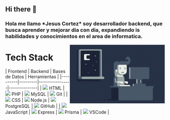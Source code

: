 ## Hi there 👋

<h3>Hola me llamo *Jesus Cortez* soy desarrollador backend, que busca aprender y mejorar dia con dia, expandiendo is habilidades y conocimientos en el area de informatica.</h3>
<img alt="Night Coding" src="https://raw.githubusercontent.com/AVS1508/AVS1508/master/assets/Night-Coding.gif" align="right"/>

<h1>Tech Stack</h1>
| Frontend | Backend | Bases de Datos | Herramientas |
|----------|---------|----------------|--------------|
| <img src="https://skillicons.dev/icons?i=html" width="30" /> HTML | <img src="https://skillicons.dev/icons?i=php" width="30" /> PHP | <img src="https://skillicons.dev/icons?i=mysql" width="30" /> MySQL | <img src="https://skillicons.dev/icons?i=git" width="30" /> Git |
| <img src="https://skillicons.dev/icons?i=css" width="30" /> CSS | <img src="https://skillicons.dev/icons?i=nodejs" width="30" /> Node.js | <img src="https://skillicons.dev/icons?i=postgresql" width="30" /> PostgreSQL | <img src="https://skillicons.dev/icons?i=github" width="30" /> GitHub |
| <img src="https://skillicons.dev/icons?i=js" width="30" /> JavaScript | <img src="https://skillicons.dev/icons?i=express" width="30" /> Express | <img src="https://skillicons.dev/icons?i=prisma" width="30" /> Prisma | <img src="https://skillicons.dev/icons?i=vscode" width="30" /> VSCode |
